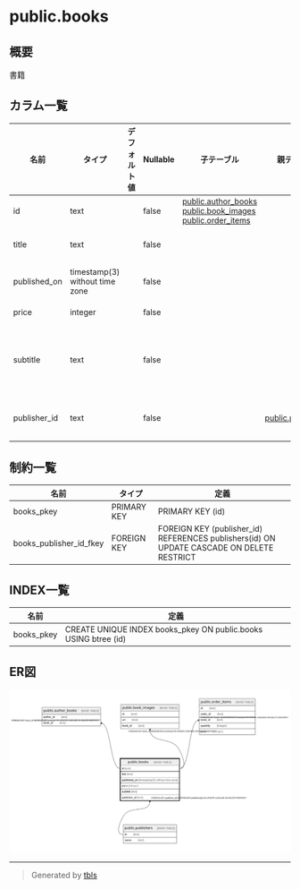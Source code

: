 # public.books

## 概要

書籍

## カラム一覧

| 名前 | タイプ | デフォルト値 | Nullable | 子テーブル | 親テーブル | コメント |
| ---- | ------ | ------------ | -------- | ---------- | ---------- | -------- |
| id | text |  | false | [public.author_books](public.author_books.md) [public.book_images](public.book_images.md) [public.order_items](public.order_items.md) |  |  |
| title | text |  | false |  |  | 書籍名 |
| published_on | timestamp(3) without time zone |  | false |  |  | 出版日 |
| price | integer |  | false |  |  | 価格 |
| subtitle | text |  | false |  |  | サブタイトル |
| publisher_id | text |  | false |  | [public.publishers](public.publishers.md) | 出版社ID |

## 制約一覧

| 名前 | タイプ | 定義 |
| ---- | ---- | ---------- |
| books_pkey | PRIMARY KEY | PRIMARY KEY (id) |
| books_publisher_id_fkey | FOREIGN KEY | FOREIGN KEY (publisher_id) REFERENCES publishers(id) ON UPDATE CASCADE ON DELETE RESTRICT |

## INDEX一覧

| 名前 | 定義 |
| ---- | ---------- |
| books_pkey | CREATE UNIQUE INDEX books_pkey ON public.books USING btree (id) |

## ER図

![er](public.books.svg)

---

> Generated by [tbls](https://github.com/k1LoW/tbls)
